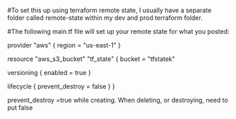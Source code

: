 #To set this up using terraform remote state, I usually have a separate folder called remote-state within my dev and prod terraform folder.

#The following main.tf file will set up your remote state for what you posted:

provider "aws" {
  region = "us-east-1"
}

resource "aws_s3_bucket" "tf_state" {
  bucket = "tfstatek"

  versioning {
    enabled = true
  }

  lifecycle {
    prevent_destroy = false
  }
}


prevent_destroy =true while creating. When deleting, or destroying, need to put false
